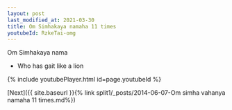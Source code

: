 ```yaml
---
layout: post
last_modified_at: 2021-03-30
title: Om Simhakaya namaha 11 times
youtubeId: RzkeTai-omg
---
```

 
 
Om Simhakaya nama 
 
 -  Who has gait like a lion 
 
  
 
  
 
 
 
 
 
 


{% include youtubePlayer.html id=page.youtubeId %}
 
[Next]({{ site.baseurl }}{% link  split1/_posts/2014-06-07-Om simha vahanya namaha 11 times.md%})
 
